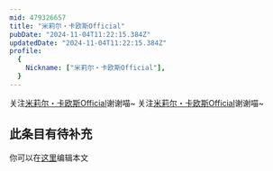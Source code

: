 ```yaml
---
mid: 479326657
title: "米莉尔・卡欧斯Official"
pubDate: "2024-11-04T11:22:15.384Z"
updatedDate: "2024-11-04T11:22:15.384Z"
profile:
  {
    Nickname: ["米莉尔・卡欧斯Official"],
  }
---
```


关注[米莉尔・卡欧斯Official](https://space.bilibili.com/479326657)谢谢喵~ 关注[米莉尔・卡欧斯Official](https://space.bilibili.com/479326657)谢谢喵~

## 此条目有待补充
你可以在[这里](https://github.com/Yuhanawa/VTuber.ICU-Content/edit/master/v/米莉尔・卡欧斯Official/index.md)编辑本文

